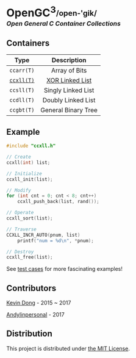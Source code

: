# OpenGC<sup>3</sup><sub><sup>/open-'gik/</sup></sub></br><i><sup><sub><sup>Open General C Container Collections</sup></sub></sup></i>

## Containers

|  Type                            |  Description                          |
|----------------------------------|:-------------------------------------:|
|  `ccarr(T)`                      |  Array of Bits                        |
| [`ccxll(T)`](doc/ccxll-call.pdf) | [XOR Linked List](doc/ccxll-list.pdf) |
|  `ccsll(T)`                      |  Singly Linked List                   |
|  `ccdll(T)`                      |  Doubly Linked List                   |
|  `ccgbt(T)`                      |  General Binary Tree                  |

## Example

```c
#include "ccxll.h"

// Create
ccxll(int) list;

// Initialize
ccxll_init(list);

// Modify
for (int cnt = 0; cnt < 8; cnt++)
    ccxll_push_back(list, rand());

// Operate
ccxll_sort(list);

// Traverse
CCXLL_INCR_AUTO(pnum, list)
    printf("num = %d\n", *pnum);

// Destroy
ccxll_free(list);
```

See [test cases](test) for more fascinating examples!

## Contributors

[Kevin Dong](mailto:kevin.dong.nai.jia@gmail.com) - 2015 ~ 2017

[Andylinpersonal](mailto:andylinpersonal@gmail.com) - 2017

## Distribution

This project is distributed under [the MIT License](LICENSE).



